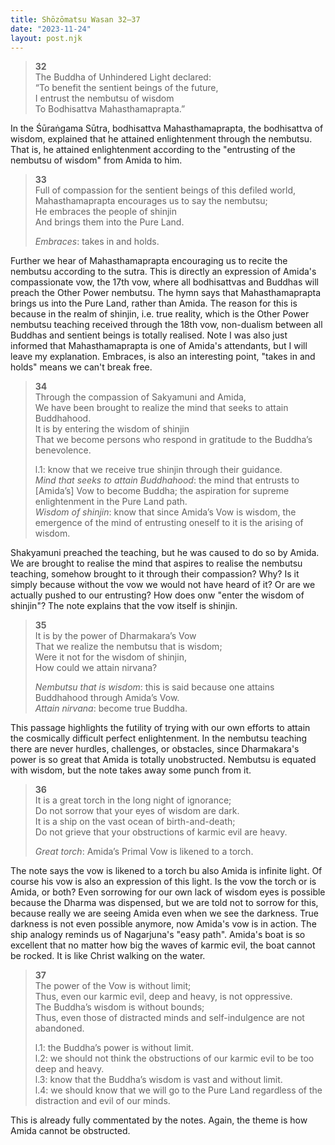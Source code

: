 ```yaml
---
title: Shōzōmatsu Wasan 32–37
date: "2023-11-24"
layout: post.njk
---
```


> **32**  
> The Buddha of Unhindered Light declared:  
> “To benefit the sentient beings of the future,  
> I entrust the nembutsu of wisdom  
> To Bodhisattva Mahasthamaprapta.”  

In the Śūraṅgama Sūtra, bodhisattva Mahasthamaprapta, the bodhisattva of wisdom, explained that he attained enlightenment through the nembutsu. That is, he attained enlightenment according to the "entrusting of the nembutsu of wisdom" from Amida to him.

> **33**  
> Full of compassion for the sentient beings of this defiled world,  
> Mahasthamaprapta encourages us to say the nembutsu;  
> He embraces the people of shinjin  
> And brings them into the Pure Land.  
> 
> *Embraces*: takes in and holds.

Further we hear of Mahasthamaprapta encouraging us to recite the nembutsu according to the sutra. This is directly an expression of Amida's compassionate vow, the 17th vow, where all bodhisattvas and Buddhas will preach the Other Power nembutsu. The hymn says that Mahasthamaprapta brings us into the Pure Land, rather than Amida. The reason for this is because in the realm of shinjin, i.e. true reality, which is the Other Power nembutsu teaching received through the 18th vow, non-dualism between all Buddhas and sentient beings is totally realised. Note I was also just informed that Mahasthamaprapta is one of Amida's attendants, but I will leave my explanation. Embraces, is also an interesting point, "takes in and holds" means we can't break free.

> **34**  
> Through the compassion of Sakyamuni and Amida,  
> We have been brought to realize the mind that seeks to attain Buddhahood.  
> It is by entering the wisdom of shinjin  
> That we become persons who respond in gratitude to the Buddha’s benevolence.  
>   
> l.1: know that we receive true shinjin through their guidance.  
> *Mind that seeks to attain Buddhahood*: the mind that entrusts to [Amida’s] Vow to become Buddha; the aspiration for supreme enlightenment in the Pure Land path.  
> *Wisdom of shinjin*: know that since Amida’s Vow is wisdom, the emergence of the mind of entrusting oneself to it is the arising of wisdom.  

Shakyamuni preached the teaching, but he was caused to do so by Amida. We are brought to realise the mind that aspires to realise the nembutsu teaching, somehow brought to it through their compassion? Why? Is it simply because without the vow we would not have heard of it? Or are we actually pushed to our entrusting? How does onw "enter the wisdom of shinjin"? The note explains that the vow itself is shinjin.

> **35**  
> It is by the power of Dharmakara’s Vow  
> That we realize the nembutsu that is wisdom;  
> Were it not for the wisdom of shinjin,  
> How could we attain nirvana?  
>   
> *Nembutsu that is wisdom*: this is said because one attains Buddhahood through Amida’s Vow.  
> *Attain nirvana*: become true Buddha.  

This passage highlights the futility of trying with our own efforts to attain the cosmically difficult perfect enlightenment. In the nembutsu teaching there are never hurdles, challenges, or obstacles, since Dharmakara's power is so great that Amida is totally unobstructed. Nembutsu is equated with wisdom, but the note takes away some punch from it.

> **36**  
> It is a great torch in the long night of ignorance;  
> Do not sorrow that your eyes of wisdom are dark.  
> It is a ship on the vast ocean of birth-and-death;  
> Do not grieve that your obstructions of karmic evil are heavy.  
>   
> *Great torch*: Amida’s Primal Vow is likened to a torch.  

The note says the vow is likened to a torch bu also Amida is infinite light. Of course his vow is also an expression of this light. Is the vow the torch or is Amida, or both? Even sorrowing for our own lack of wisdom eyes is possible because the Dharma was dispensed, but we are told not to sorrow for this, because really we are seeing Amida even when we see the darkness. True darkness is not even possible anymore, now Amida's vow is in action. The ship analogy reminds us of Nagarjuna's "easy path". Amida's boat is so excellent that no matter how big the waves of karmic evil, the boat cannot be rocked. It is like Christ walking on the water.

> **37**  
> The power of the Vow is without limit;  
> Thus, even our karmic evil, deep and heavy, is not oppressive.  
> The Buddha’s wisdom is without bounds;  
> Thus, even those of distracted minds and self-indulgence are not abandoned.  
>   
> l.1: the Buddha’s power is without limit.  
> l.2: we should not think the obstructions of our karmic evil to be too deep and heavy.  
> l.3: know that the Buddha’s wisdom is vast and without limit.  
> l.4: we should know that we will go to the Pure Land regardless of the distraction and evil of our minds.  

This is already fully commentated by the notes. Again, the theme is how Amida cannot be obstructed.